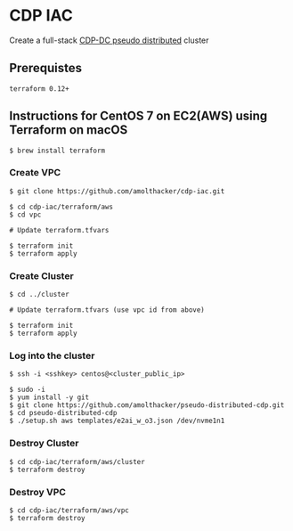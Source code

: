 # CDP IAC

Create a full-stack [CDP-DC pseudo distributed](https://github.com/amolthacker/pseudo-distributed-cdp) cluster


## Prerequistes

`terraform 0.12+`


## Instructions for CentOS 7 on EC2(AWS) using Terraform on macOS

```
$ brew install terraform
```


### Create VPC
```
$ git clone https://github.com/amolthacker/cdp-iac.git

$ cd cdp-iac/terraform/aws
$ cd vpc

# Update terraform.tfvars

$ terraform init
$ terraform apply
```

### Create Cluster
```
$ cd ../cluster

# Update terraform.tfvars (use vpc id from above)

$ terraform init
$ terraform apply
```

### Log into the cluster
```
$ ssh -i <sshkey> centos@<cluster_public_ip>

$ sudo -i
$ yum install -y git
$ git clone https://github.com/amolthacker/pseudo-distributed-cdp.git
$ cd pseudo-distributed-cdp
$ ./setup.sh aws templates/e2ai_w_o3.json /dev/nvme1n1
```

### Destroy Cluster
```
$ cd cdp-iac/terraform/aws/cluster
$ terraform destroy
```

### Destroy VPC
```
$ cd cdp-iac/terraform/aws/vpc
$ terraform destroy
```

